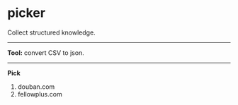 # picker
Collect structured knowledge.
***

**Tool:**
convert CSV to json.
***

**Pick**
1. douban.com
2. fellowplus.com
